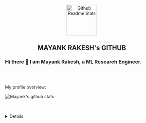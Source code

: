 <p align="center">
 <img width="100px" src="https://res.cloudinary.com/anuraghazra/image/upload/v1594908242/logo_ccswme.svg" align="center" alt="Github Readme Stats" />
 <h2 align="center">MAYANK RAKESH's GITHUB</h2>
</p>

### Hi there 👋 I am Mayank Rakesh, a ML Research Engineer.

<br />
<br />

<div>
 <p>
</h4>
</div>

<div><p>My profile overview: </p></div>

![Mayank's github stats](https://github-readme-stats.vercel.app/api?username=mayank-rakesh-mck&show_icons=true)
<br />
<br />
<br />
<details>

![picture](https://raw.githubusercontent.com/saadeghi/saadeghi/master/dino.gif)
</details>
